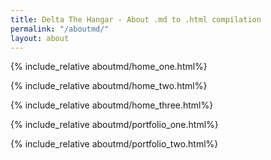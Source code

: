 ```yaml
---
title: Delta The Hangar - About .md to .html compilation
permalink: "/aboutmd/"
layout: about
---
```


{% include_relative aboutmd/home_one.html%}

{% include_relative aboutmd/home_two.html%}

{% include_relative aboutmd/home_three.html%}

{% include_relative aboutmd/portfolio_one.html%}

{% include_relative aboutmd/portfolio_two.html%}